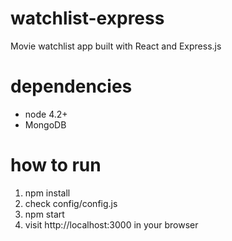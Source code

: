 # watchlist-express
Movie watchlist app built with React and Express.js

# dependencies
- node 4.2+
- MongoDB

# how to run
1. npm install
2. check config/config.js
3. npm start
4. visit http://localhost:3000 in your browser
